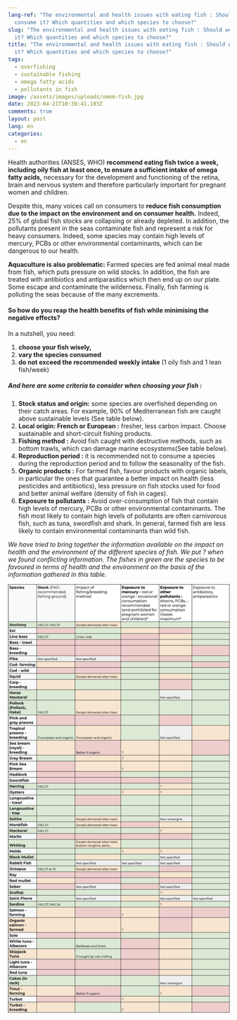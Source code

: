 ```yaml
---
lang-ref: "The environmental and health issues with eating fish : Should we
  consume it? Which quantities and which species to choose?"
slug: "The environmental and health issues with eating fish : Should we consume
  it? Which quantities and which species to choose?"
title: "The environmental and health issues with eating fish : Should we consume
  it? Which quantities and which species to choose?"
tags:
  - overfishing
  - sustainable fishing
  - omega fatty acids
  - pollutants in fish
image: /assets/images/uploads/omnm-fish.jpg
date: 2023-04-21T10:39:41.193Z
comments: true
layout: post
lang: en
categories:
  - en
---
```

Health authorities (ANSES, WHO) **recommend eating fish twice a week, including oily fish at least once, to ensure a sufficient intake of omega fatty acids,** necessary for the development and functioning of the retina, brain and nervous system and therefore particularly important for pregnant women and children.

Despite this, many voices call on consumers to **reduce fish consumption due to the impact on the environment and on consumer health.** Indeed, 25% of global fish stocks are collapsing or already depleted. In addition, the pollutants present in the seas contaminate fish and represent a risk for heavy consumers. Indeed, some species may contain high levels of mercury, PCBs or other environmental contaminants, which can be dangerous to our health.

**Aquaculture is also problematic:** Farmed species are fed animal meal made from fish, which puts pressure on wild stocks. In addition, the fish are treated with antibiotics and antiparasitics which then end up on our plate. Some escape and contaminate the wilderness. Finally, fish farming is polluting the seas because of the many excrements.

#### So how do you reap the health benefits of fish while minimising the negative effects?

In a nutshell, you need:

1. **choose your fish wisely,**
2. **vary the species consumed**
3. **do not exceed the recommended weekly intake** (1 oily fish and 1 lean fish/week)

##### And here are some criteria to consider when choosing your fish :

1. **Stock status and origin:** some species are overfished depending on their catch areas. For example, 90% of Mediterranean fish are caught above sustainable levels (See table below).  
2. **Local origin: French or European :** fresher, less carbon impact. Choose sustainable and short-circuit fishing products.  
3. **Fishing method :** Avoid fish caught with destructive methods, such as bottom trawls, which can damage marine ecosystems(See table below).  
4. **Reproduction period :** it is recommended not to consume a species during the reproduction period and to follow the seasonality of the fish.  
5. **Organic products :** For farmed fish, favour products with organic labels, in particular the ones that guarantee a better impact on health (less pesticides and antibiotics), less pressure on fish stocks used for food and better animal welfare (density of fish in cages).  
6. **Exposure to pollutants :** Avoid over-consumption of fish that contain high levels of mercury, PCBs or other environmental contaminants. The fish most likely to contain high levels of pollutants are often carnivorous fish, such as tuna, swordfish and shark. In general, farmed fish are less likely to contain environmental contaminants than wild fish.  

*We have tried to bring together the information available on the impact on health and the environment of the different species of fish. We put ? when we found conflicting information. The fishes in green are the species to be favoured in terms of health and the environment on the basis of the information gathered in this table.*

![The environmental and health issues with eating fish](/assets/images/uploads/guide-poisson-en.png "The environmental and health issues with eating fish")